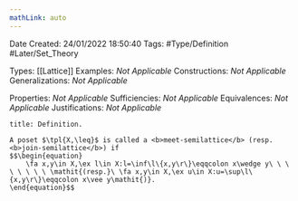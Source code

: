```yaml
---
mathLink: auto
---
```


<div class="topSpace"></div>

Date Created: 24/01/2022 18:50:40
Tags: #Type/Definition #Later/Set_Theory

Types: [[Lattice]]
Examples: <i>Not Applicable</i> 
Constructions: <i>Not Applicable</i>
Generalizations: <i>Not Applicable</i>

Properties: <i>Not Applicable</i>
Sufficiencies: <i>Not Applicable</i>
Equivalences: <i>Not Applicable</i>
Justifications: <i>Not Applicable</i>

``` ad-Definition
title: Definition.

A poset $\tpl{X,\leq}$ is called a <b>meet-semilattice</b> (resp. <b>join-semilattice</b>) if
$$\begin{equation}
    \fa x,y\in X,\ex l\in X:l=\inf\l\{x,y\r\}\eqqcolon x\wedge y\ \ \ \ \ \ \ \ \mathit{(resp.}\ \fa x,y\in X,\ex u\in X:u=\sup\l\{x,y\r\}\eqqcolon x\vee y\mathit{)}.
\end{equation}$$

```
